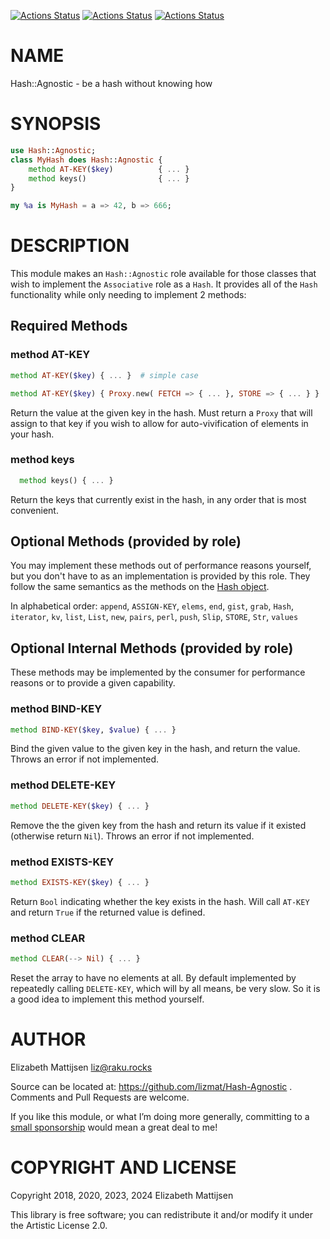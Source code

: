 [![Actions Status](https://github.com/lizmat/Hash-Agnostic/actions/workflows/linux.yml/badge.svg)](https://github.com/lizmat/Hash-Agnostic/actions) [![Actions Status](https://github.com/lizmat/Hash-Agnostic/actions/workflows/macos.yml/badge.svg)](https://github.com/lizmat/Hash-Agnostic/actions) [![Actions Status](https://github.com/lizmat/Hash-Agnostic/actions/workflows/windows.yml/badge.svg)](https://github.com/lizmat/Hash-Agnostic/actions)

NAME
====

Hash::Agnostic - be a hash without knowing how

SYNOPSIS
========

```raku
use Hash::Agnostic;
class MyHash does Hash::Agnostic {
    method AT-KEY($key)          { ... }
    method keys()                { ... }
}

my %a is MyHash = a => 42, b => 666;
```

DESCRIPTION
===========

This module makes an `Hash::Agnostic` role available for those classes that wish to implement the `Associative` role as a `Hash`. It provides all of the `Hash` functionality while only needing to implement 2 methods:

Required Methods
----------------

### method AT-KEY

```raku
method AT-KEY($key) { ... }  # simple case

method AT-KEY($key) { Proxy.new( FETCH => { ... }, STORE => { ... } }
```

Return the value at the given key in the hash. Must return a `Proxy` that will assign to that key if you wish to allow for auto-vivification of elements in your hash.

### method keys

```raku
  method keys() { ... }
```

Return the keys that currently exist in the hash, in any order that is most convenient.

Optional Methods (provided by role)
-----------------------------------

You may implement these methods out of performance reasons yourself, but you don't have to as an implementation is provided by this role. They follow the same semantics as the methods on the [Hash object](https://docs.perl6.org/type/Hash).

In alphabetical order: `append`, `ASSIGN-KEY`, `elems`, `end`, `gist`, `grab`, `Hash`, `iterator`, `kv`, `list`, `List`, `new`, `pairs`, `perl`, `push`, `Slip`, `STORE`, `Str`, `values`

Optional Internal Methods (provided by role)
--------------------------------------------

These methods may be implemented by the consumer for performance reasons or to provide a given capability.

### method BIND-KEY

```raku
method BIND-KEY($key, $value) { ... }
```

Bind the given value to the given key in the hash, and return the value. Throws an error if not implemented.

### method DELETE-KEY

```raku
method DELETE-KEY($key) { ... }
```

Remove the the given key from the hash and return its value if it existed (otherwise return `Nil`). Throws an error if not implemented.

### method EXISTS-KEY

```raku
method EXISTS-KEY($key) { ... }
```

Return `Bool` indicating whether the key exists in the hash. Will call `AT-KEY` and return `True` if the returned value is defined.

### method CLEAR

```raku
method CLEAR(--> Nil) { ... }
```

Reset the array to have no elements at all. By default implemented by repeatedly calling `DELETE-KEY`, which will by all means, be very slow. So it is a good idea to implement this method yourself.

AUTHOR
======

Elizabeth Mattijsen <liz@raku.rocks>

Source can be located at: https://github.com/lizmat/Hash-Agnostic . Comments and Pull Requests are welcome.

If you like this module, or what I’m doing more generally, committing to a [small sponsorship](https://github.com/sponsors/lizmat/) would mean a great deal to me!

COPYRIGHT AND LICENSE
=====================

Copyright 2018, 2020, 2023, 2024 Elizabeth Mattijsen

This library is free software; you can redistribute it and/or modify it under the Artistic License 2.0.

